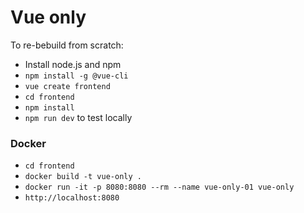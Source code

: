# Vue only

To re-bebuild from scratch:
- Install node.js and npm
- `npm install -g @vue-cli`
- `vue create frontend`
- `cd frontend`
- `npm install`
- `npm run dev` to test locally

### Docker

- `cd frontend`
- `docker build -t vue-only .`
- `docker run -it -p 8080:8080 --rm --name vue-only-01 vue-only`
- `http://localhost:8080`